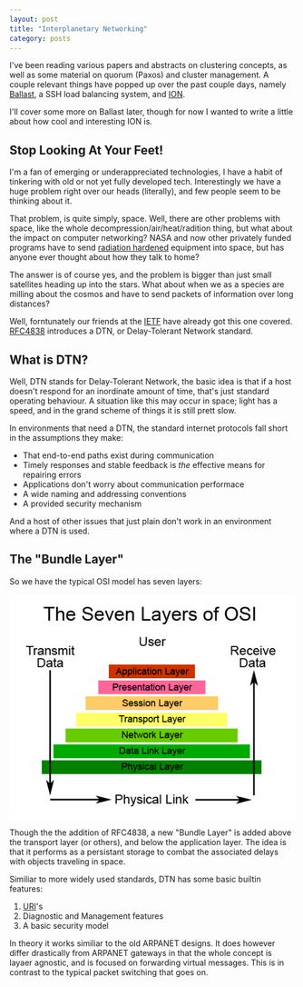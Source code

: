 ```yaml
---
layout: post
title: "Interplanetary Networking"
category: posts
---
```


I've been reading various papers and abstracts on clustering concepts, as well
as some material on quorum (Paxos) and cluster management. A couple relevant 
things have popped up over the past couple days, namely 
[Ballast](http://people.nas.nasa.gov/~kolano/projects/ballast.html), a SSH load
balancing system, and [ION](http://sourceforge.net/projects/ion-dtn/). 

I'll cover some more on Ballast later, though for now I wanted to write a little
about how cool and interesting ION is. 

## Stop Looking At Your Feet!

I'm a fan of emerging or underappreciated technologies, I have a habit of tinkering
with old or not yet fully developed tech. Interestingly we have a huge problem right over
our heads (literally), and few people seem to be thinking about it. 

That problem, is quite simply, space. Well, there are other problems with space, like
the whole decompression/air/heat/radition thing, but what about the impact on
computer networking? NASA and now other privately funded programs have to send 
[radiation hardened](http://en.wikipedia.org/wiki/Radiation_hardening) equipment into
space, but has anyone ever thought about how they talk to home? 

The answer is of course yes, and the problem is bigger than just small satellites
heading up into the stars. What about when we as a species are milling about the 
cosmos and have to send packets of information over long distances? 

Well, forntunately our friends at the [IETF](http://www.ietf.org) have already
got this one covered. [RFC4838](http://tools.ietf.org/html/rfc4838) introduces 
a DTN, or Delay-Tolerant Network standard.

## What is DTN?

Well, DTN stands for Delay-Tolerant Network, the basic idea is that if a host doesn't
respond for an inordinate amount of time, that's just standard operating behaviour.
A situation like this may occur in space; light has a speed, and in the grand scheme
of things it is still prett slow. 

In environments that need a DTN, the standard internet protocols fall short in the
assumptions they make:
   - That end-to-end paths exist during communication
   - Timely responses and stable feedback is _the_ effective means for repairing errors
   - Applications don't worry about communication performace
   - A wide naming and addressing conventions
   - A provided security mechanism

And a host of other issues that just plain don't work in an environment where a DTN
is used. 

## The "Bundle Layer"

So we have the typical OSI model has seven layers: 

![OSI Model](/images/osi_model.jpg)

Though the the addition of RFC4838, a new "Bundle Layer" is added above the 
transport layer (or others), and below the application layer. The idea is that 
it performs as a persistant storage to combat the associated delays with objects
traveling in space. 

Similiar to more widely used standards, DTN has some basic builtin features: 
1. [URI](http://tools.ietf.org/html/rfc3986)'s
2. Diagnostic and Management features
3. A basic security model

In theory it works similiar to the old ARPANET designs. It does however differ
drastically from ARPANET gateways in that the whole concept is layaer agnostic, 
and is focused on forwarding virtual messages. This is in contrast to the typical
packet switching that goes on. 
